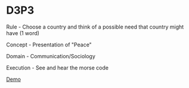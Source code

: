 # D3P3
Rule - Choose a country and think of a possible need that country might have (1 word)

Concept - Presentation of "Peace"

Domain - Communication/Sociology

Execution - See and hear the morse code

[Demo](https://vimeo.com/232399825)